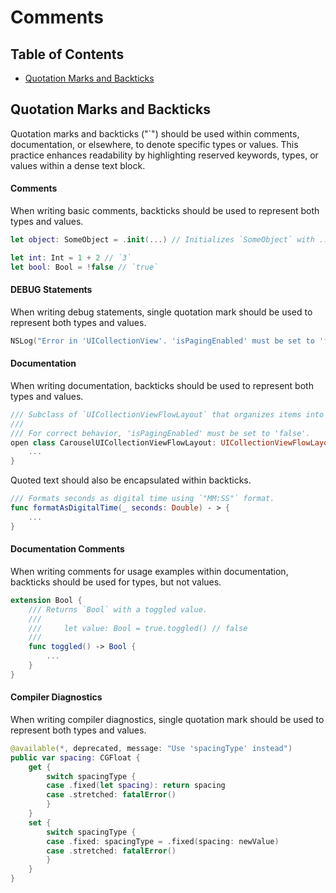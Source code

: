 # Comments

## Table of Contents

- [Quotation Marks and Backticks](#quotation-marks-and-backticks)

## Quotation Marks and Backticks

Quotation marks and backticks ("`") should be used within comments, documentation, or elsewhere, to denote specific types or values. This practice enhances readability by highlighting reserved keywords, types, or values within a dense text block.

#### Comments

When writing basic comments, backticks should be used to represent both types and values.

```swift
let object: SomeObject = .init(...) // Initializes `SomeObject` with ...
```

```swift
let int: Int = 1 + 2 // `3`
let bool: Bool = !false // `true`
```

#### DEBUG Statements

When writing debug statements, single quotation mark should be used to represent both types and values.

```swift
NSLog("Error in 'UICollectionView'. 'isPagingEnabled' must be set to 'false'")
```

#### Documentation

When writing documentation, backticks should be used to represent both types and values.

```swift
/// Subclass of `UICollectionViewFlowLayout` that organizes items into a grid with a flowing carousel alignment.
///
/// For correct behavior, 'isPagingEnabled' must be set to 'false'.
open class CarouselUICollectionViewFlowLayout: UICollectionViewFlowLayout { 
    ... 
}
```

Quoted text should also be encapsulated within backticks.

```swift
/// Formats seconds as digital time using `"MM:SS"` format.
func formatAsDigitalTime(_ seconds: Double) - > { 
    ... 
}
```

#### Documentation Comments

When writing comments for usage examples within documentation, backticks should be used for types, but not values.

```swift
extension Bool {
    /// Returns `Bool` with a toggled value.
    ///
    ///     let value: Bool = true.toggled() // false
    ///
    func toggled() -> Bool { 
        ... 
    }    
}
```

#### Compiler Diagnostics

When writing compiler diagnostics, single quotation mark should be used to represent both types and values.

```swift
@available(*, deprecated, message: "Use 'spacingType' instead")
public var spacing: CGFloat {
    get {
        switch spacingType {
        case .fixed(let spacing): return spacing
        case .stretched: fatalError()
        }
    }
    set {
        switch spacingType {
        case .fixed: spacingType = .fixed(spacing: newValue)
        case .stretched: fatalError()
        }
    }
}
```
